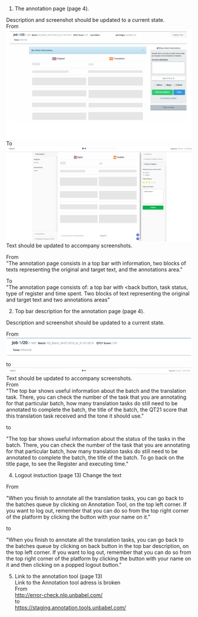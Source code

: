 
1) The annotation page (page 4).    
  
  
Description and screenshot should be updated to a current state.  
From
![alt text](https://github.com/IliaFedorov/Unbabel-QA-challenge/blob/master/Exercise%201/used1.png)
To
![alt text](https://github.com/IliaFedorov/Unbabel-QA-challenge/blob/master/Exercise%201/current1.png)
Text should be updated to accompany screenshots.

From  
"The annotation page consists in a top bar with information, two blocks of texts
representing the original and target text, and the annotations area."

To  
"The annotation page consists of: a top bar with <back button, task status, type of register and time spent. Two blocks of text representing the original and target text and two annotations areas"    
  
  

2) Top bar description for the annotation page (page 4).  

Description and screenshot should be updated to a current state.  

From  
![alt text](https://github.com/IliaFedorov/Unbabel-QA-challenge/blob/master/Exercise%201/used2.png) 
to  
![alt text](https://github.com/IliaFedorov/Unbabel-QA-challenge/blob/master/Exercise%201/current2.png)
Text should be updated to accompany screenshots.  
From  
"The top bar shows useful information about the batch and the translation task. 
There, you can check the number of the task that you are annotating for that particular
batch, how many translation tasks do still need to be annotated to complete the batch, the
title of the batch, the QT21 score that this translation task received and the tone it should
use."   

to  
  
"The top bar shows useful information about the status of the tasks in the batch. There, you can check the number of the task that you are annotating for that particular batch, how many translation tasks do still need to be annotated to complete the batch, the
title of the batch. To go back on the title page, to see the Register and executing time."  
  
  
4) Logout instuction (page 13)
Change the text   

From  

"When you finish to annotate all the translation tasks, you can go back to the batches
queue by clicking on Annotation Tool, on the top left corner.
If you want to log out, remember that you can do so from the top right corner of the
platform by clicking the button with your name on it."  

to  

"When you finish to annotate all the translation tasks, you can go back to the batches
queue by clicking on back button in the top bar description, on the top left corner.
If you want to log out, remember that you can do so from the top right corner of the
platform by clicking the button with your name on it and then clicking on a popped logout button."  
  
  
5) Link to the annotation tool (page 13)  
Link to the Annotation tool adress is broken   
From  
http://error-check.nlp.unbabel.com/  
to  
https://staging.annotation.tools.unbabel.com/
